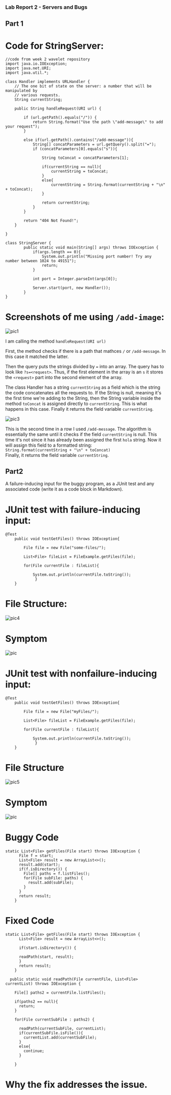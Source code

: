 
### Lab Report 2 - Servers and Bugs

## **Part 1**

# Code for StringServer:

```
//code from week 2 wavelet repository
import java.io.IOException;
import java.net.URI;
import java.util.*;

class Handler implements URLHandler {
    // The one bit of state on the server: a number that will be manipulated by
    // various requests.
    String currentString;

    public String handleRequest(URI url) {

        if (url.getPath().equals("/")) {
            return String.format("Use the path \"add-message\" to add your request");
        }

        else if(url.getPath().contains("/add-message")){
            String[] concatParameters = url.getQuery().split("=");
            if (concatParameters[0].equals("s")){

                String toConcat = concatParameters[1];

                if(currentString == null){
                    currentString = toConcat;
                }
                else{
                    currentString = String.format(currentString + "\n" + toConcat);
                }

                return currentString;
            } 
        }

        return "404 Not Found!";
    }
        
} 

class StringServer {
        public static void main(String[] args) throws IOException {
            if(args.length == 0){
                System.out.println("Missing port number! Try any number between 1024 to 49151");
                return;
            }

            int port = Integer.parseInt(args[0]);

            Server.start(port, new Handler());
        }
}
```

# Screenshots of me using `/add-image`:

![pic1](lab3-pic2.png)


I am calling the method `handleRequest(URI url)`

First, the method checks if there is a path that mathces `/` or `/add-message`. In this case it matched the latter.

Then the query puts the strings divided by `=` into an array. The query has to look like `?s=<request>`. Thus, if the first element in the array is an `s` it stores the `<request>` part into the second element of the array.

The class Handler has a string `currentString` as a field which is the string the code concatenates all the requests to. If the String is null, meaning it's the first time we're adding to the String, then the String variable inside the method `toConcat` is assigned directly to `currentString`. This is what happens in this case. Finally it returns the field variable `currentString`.  

![pic3](lab3-pic3.png)

This is the second time in a row I used `/add-message`. The algorithm is essentially the same until it checks if the field `currentString` is null. This time it's not since it has already been assigned the first `hola` string. Now it will assign this field to a formatted string:  
`String.format(currentString + "\n" + toConcat)`  
Finally, it returns the field variable `currentString`. 

## **Part2**

A failure-inducing input for the buggy program, as a JUnit test and any associated code (write it as a code block in Markdown).

# JUnit test with failure-inducing input:
```
@Test
    public void testGetFiles() throws IOException{

        File file = new File("some-files/");

        List<File> fileList = FileExample.getFiles(file);

        for(File currentFile : fileList){

            System.out.println(currentFile.toString());   
             }
    }
```

# File Structure:

![pic4](lab3-pic4.png)

# Symptom

![pic](lab3-pic9.png)




# JUnit test with nonfailure-inducing input:
```
@Test
    public void testGetFiles() throws IOException{

        File file = new File("myFiles/");
        
        List<File> fileList = FileExample.getFiles(file);

        for(File currentFile : fileList){

            System.out.println(currentFile.toString());   
             }
    }
```   
# File Structure
![pic5](lab3-pic8.png)

# Symptom
![pic](lab3-pic7.png)  

# Buggy Code
```
static List<File> getFiles(File start) throws IOException {
	  File f = start;
	  List<File> result = new ArrayList<>();
	  result.add(start);
	  if(f.isDirectory()) {
	    File[] paths = f.listFiles();
	    for(File subFile: paths) {
	      result.add(subFile);
	    }
	  }
	  return result;
	}
```

# Fixed Code

```
static List<File> getFiles(File start) throws IOException {
	  List<File> result = new ArrayList<>();
    
	  if(start.isDirectory()) {
	    
      readPath(start, result);
	  }
	  return result;
	}

  public static void readPath(File currentFile, List<File> currentList) throws IOException {

    File[] paths2 = currentFile.listFiles();

    if(paths2 == null){
      return;
    }

    for(File currentSubFile : paths2) {

      readPath(currentSubFile, currentList);
      if(currentSubFile.isFile()){
        currentList.add(currentSubFile);
      }
      else{
        continue;
      }

    }
```
# Why the fix addresses the issue.
